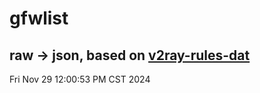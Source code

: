 # gfwlist
## raw -> json, based on [v2ray-rules-dat](https://github.com/Loyalsoldier/v2ray-rules-dat)
Fri Nov 29 12:00:53 PM CST 2024

